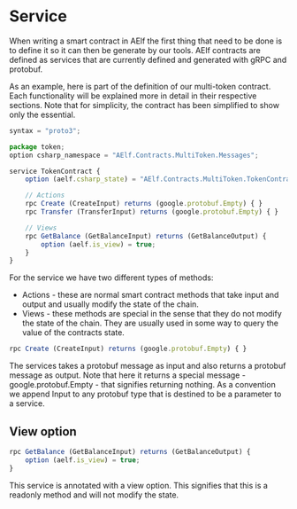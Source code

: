 # Service

When writing a smart contract in AElf the first thing that need to be done is to define it so it can then be generate by our tools. AElf contracts are defined as services that are currently defined and generated with gRPC and protobuf.

As an example, here is part of the definition of our multi-token contract. Each functionality will be explained more in detail in their respective sections. Note that for simplicity, the contract has been simplified to show only the essential.

```javascript
syntax = "proto3";

package token;
option csharp_namespace = "AElf.Contracts.MultiToken.Messages";

service TokenContract {
    option (aelf.csharp_state) = "AElf.Contracts.MultiToken.TokenContractState";

    // Actions
    rpc Create (CreateInput) returns (google.protobuf.Empty) { }
    rpc Transfer (TransferInput) returns (google.protobuf.Empty) { }

    // Views
    rpc GetBalance (GetBalanceInput) returns (GetBalanceOutput) {
        option (aelf.is_view) = true;
    }
}
```

For the service we have two different types of methods:

* Actions - these are normal smart contract methods that take input and output and usually modify the state of the chain.
* Views - these methods are special in the sense that they do not modify the state of the chain. They are usually used in some way to query the value of the contracts state.

```javascript
rpc Create (CreateInput) returns (google.protobuf.Empty) { }
```

The services takes a protobuf message as input and also returns a protobuf message as output. Note that here it returns a special message - google.protobuf.Empty - that signifies returning nothing. As a convention we append Input to any protobuf type that is destined to be a parameter to a service.

## View option

```javascript
rpc GetBalance (GetBalanceInput) returns (GetBalanceOutput) {
    option (aelf.is_view) = true;
}
```

This service is annotated with a view option. This signifies that this is a readonly method and will not modify the state.

